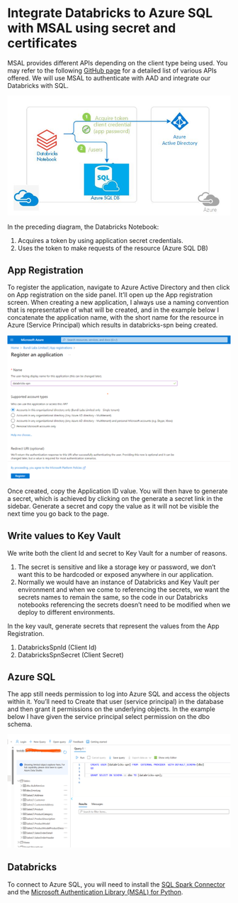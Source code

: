 # Integrate Databricks to Azure SQL with MSAL using secret and certificates

MSAL provides different APIs depending on the client type being used. You may refer to the following [GitHub page](https://github.com/AzureAD/microsoft-authentication-library-for-python/wiki/Microsoft-Authentication-Client-Libraries/) for a detailed list of various APIs offered. We will use MSAL to authenticate with AAD and integrate our Databricks with SQL.

![Databricks to Azure SQL using MSAL](images/1_YundNu4G3oPsuhd7xWAj-A.png)

In the preceding diagram, the Databricks Notebook:

1. Acquires a token by using application secret credentials.
2. Uses the token to make requests of the resource (Azure SQL DB)

## App Registration

To register the application, navigate to Azure Active Directory and then click on App registration on the side panel. It’ll open up the App registration screen. When creating a new application, I always use a naming convention that is representative of what will be created, and in the example below I concatenate the application name, with the short name for the resource in Azure (Service Principal) which results in databricks-spn being created.

![App Registration](images/registerapp.png)

Once created, copy the Application ID value. You will then have to generate a secret, which is achieved by clicking on the generate a secret link in the sidebar. Generate a secret and copy the value as it will not be visible the next time you go back to the page.

## Write values to Key Vault

We write both the client Id and secret to Key Vault for a number of reasons.

1. The secret is sensitive and like a storage key or password, we don’t want this to be hardcoded or exposed anywhere in our application.
2. Normally we would have an instance of Databricks and Key Vault per environment and when we come to referencing the secrets, we want the secrets names to remain the same, so the code in our Databricks notebooks referencing the secrets doesn’t need to be modified when we deploy to different environments.

In the key vault, generate secrets that represent the values from the App Registration.

1. DatabricksSpnId (Client Id)
2. DatabricksSpnSecret (Client Secret)

## Azure SQL

The app still needs permission to log into Azure SQL and access the objects within it. You’ll need to Create that user (service principal) in the database and then grant it permissions on the underlying objects. In the example below I have given the service principal select permission on the dbo schema.

![Azure SQL](images/azuresql.png)

## Databricks

To connect to Azure SQL, you will need to install the [SQL Spark Connector](https://github.com/microsoft/sql-spark-connector) and the [Microsoft Authentication Library (MSAL) for Python](https://github.com/AzureAD/microsoft-authentication-library-for-python).

